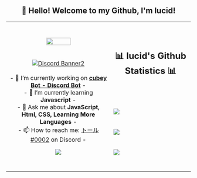 <h2 align="center">👋 Hello! Welcome to my Github, I'm lucid!</h2>
<p align="center">
<table align="center">
   <tr>
      <td>
         <p align="center">    
         <img align="center" src="https://i.imgur.com/X7Bfwpl.gifv" width="50%"/></a><br/>
         <br/><br/>
            <a href="https://dsc.gg/zeal"><img align="center" src="https://discord.com/api/guilds/729080779002609744/widget.png?style=banner2" alt="Discord Banner2"/></a>
         <br/><br/>
         - 🔭 I’m currently working on <strong><a href="https://dsc.gg/zeal">cubey Bot - Discord Bot</a></strong> -
         <br/>
         - 🌱 I’m currently learning <strong>Javascript</strong> -
         <br/>
         - 💬 Ask me about <strong>JavaScript, Html, CSS, Learning More Languages</strong> -
         <br/>
         - 📫 How to reach me: <a href="https://dsc.gg/zeal">トール#0002</a> on Discord -
         <br/>
         <p align="center">                     
             <img align="center" src="https://github-readme-stats.vercel.app/api/top-langs/?username=zlucid&theme=radical&hide_border=true" />
         </p>  
      </td>
      <td>
      <br/><br/>
      <h2 align="center">📊 lucid's Github Statistics 📊 </h2>   
         <br/><br/><br/>
         <img align="center" src="http://github-readme-streak-stats.herokuapp.com?user=zlucid&theme=radical&hide_border=true" />   
         <br/><br/><br/>
         <img align="center" src="https://github-readme-stats-taupe-two.vercel.app/api/wakatime?username=zlucid&hide_title=true&hide_border=true&langs_count=5&layout=compact&v=2.png"/><br/><br/><br/>
         <img align="center" src="https://github-readme-stats.vercel.app/api?username=zlucid&theme=radical&show_icons=true&hide_border=true" />
         <br/><br/><br/>         
      </td>
   </tr>
</table>
</p>
